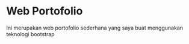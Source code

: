 # Web Portofolio
Ini merupakan web portofolio sederhana yang saya buat menggunakan teknologi bootstrap
